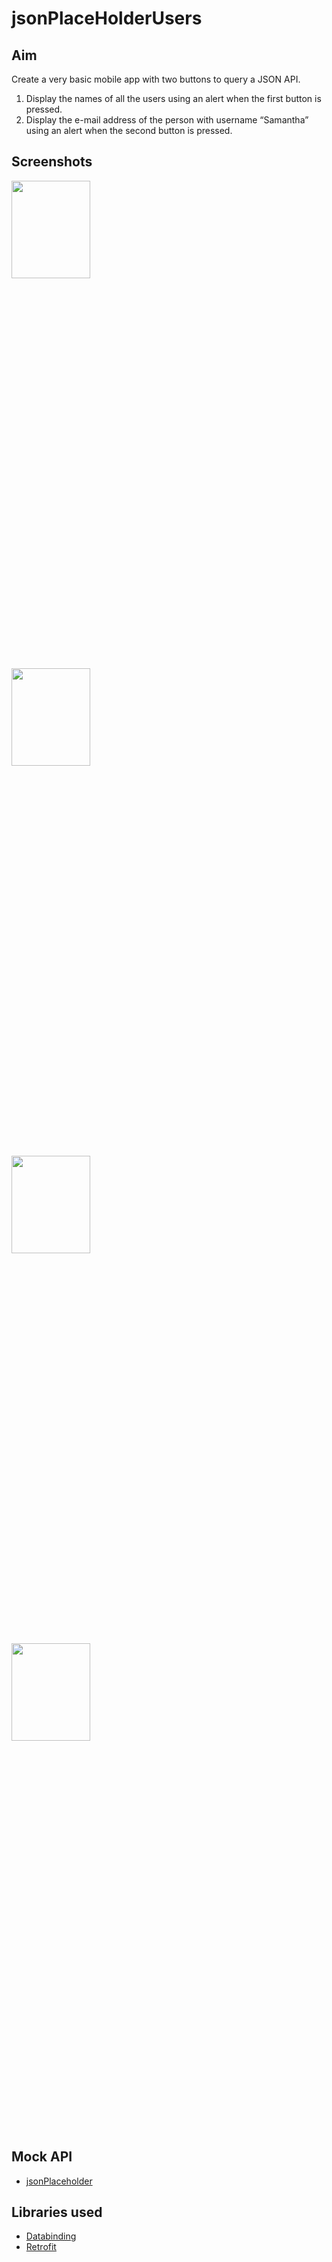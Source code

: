 # jsonPlaceHolderUsers

## Aim

Create a very basic mobile app with two buttons to query a JSON API.
1. Display the names of all the users using an alert when the first button is pressed.
2. Display the e-mail address of the person with username “Samantha” using an alert
when the second button is pressed.

## Screenshots
<img src="https://drive.google.com/uc?export=view&id=1-0aCwLTljkd6vYt1YOX6BUGivzebM3bo" width ="50%" height="20%">
<img src="https://drive.google.com/uc?export=view&id=1-5bOUIRsKxvBNcNa5iA3WbHs5FijZGDv" width ="50%" height="20%">
<img src="https://drive.google.com/uc?export=view&id=1iNpmh6rRk80Z8UtjQKOfq_7rKwrjAxBk" width ="50%" height="20%">
<img src="https://drive.google.com/uc?export=view&id=1-1OTmupblo4Ial8RMiAxi4l0-ZhkXJWa" width ="50%" height="20%">

## Mock API
* [jsonPlaceholder](https://jsonplaceholder.typicode.com/users)

## Libraries used
* [Databinding](https://developer.android.com/topic/libraries/data-binding/)
* [Retrofit](https://square.github.io/retrofit/)
